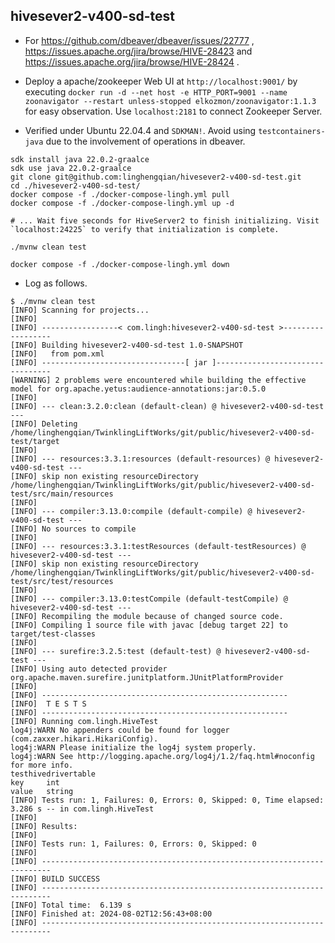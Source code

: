 ## hivesever2-v400-sd-test

- For https://github.com/dbeaver/dbeaver/issues/22777 ,
  https://issues.apache.org/jira/browse/HIVE-28423 and
  https://issues.apache.org/jira/browse/HIVE-28424 .

- Deploy a apache/zookeeper Web UI at `http://localhost:9001/` by executing
  `docker run -d --net host -e HTTP_PORT=9001 --name zoonavigator --restart unless-stopped elkozmon/zoonavigator:1.1.3`
  for easy observation. Use `localhost:2181` to connect Zookeeper Server.

- Verified under Ubuntu 22.04.4 and `SDKMAN!`.
  Avoid using `testcontainers-java` due to the involvement of operations in dbeaver.

```shell
sdk install java 22.0.2-graalce
sdk use java 22.0.2-graalce
git clone git@github.com:linghengqian/hivesever2-v400-sd-test.git
cd ./hivesever2-v400-sd-test/
docker compose -f ./docker-compose-lingh.yml pull
docker compose -f ./docker-compose-lingh.yml up -d

# ... Wait five seconds for HiveServer2 to finish initializing. Visit `localhost:24225` to verify that initialization is complete.

./mvnw clean test

docker compose -f ./docker-compose-lingh.yml down
```

- Log as follows.

```shell
$ ./mvnw clean test
[INFO] Scanning for projects...
[INFO] 
[INFO] -----------------< com.lingh:hivesever2-v400-sd-test >------------------
[INFO] Building hivesever2-v400-sd-test 1.0-SNAPSHOT
[INFO]   from pom.xml
[INFO] --------------------------------[ jar ]---------------------------------
[WARNING] 2 problems were encountered while building the effective model for org.apache.yetus:audience-annotations:jar:0.5.0
[INFO] 
[INFO] --- clean:3.2.0:clean (default-clean) @ hivesever2-v400-sd-test ---
[INFO] Deleting /home/linghengqian/TwinklingLiftWorks/git/public/hivesever2-v400-sd-test/target
[INFO] 
[INFO] --- resources:3.3.1:resources (default-resources) @ hivesever2-v400-sd-test ---
[INFO] skip non existing resourceDirectory /home/linghengqian/TwinklingLiftWorks/git/public/hivesever2-v400-sd-test/src/main/resources
[INFO] 
[INFO] --- compiler:3.13.0:compile (default-compile) @ hivesever2-v400-sd-test ---
[INFO] No sources to compile
[INFO] 
[INFO] --- resources:3.3.1:testResources (default-testResources) @ hivesever2-v400-sd-test ---
[INFO] skip non existing resourceDirectory /home/linghengqian/TwinklingLiftWorks/git/public/hivesever2-v400-sd-test/src/test/resources
[INFO] 
[INFO] --- compiler:3.13.0:testCompile (default-testCompile) @ hivesever2-v400-sd-test ---
[INFO] Recompiling the module because of changed source code.
[INFO] Compiling 1 source file with javac [debug target 22] to target/test-classes
[INFO] 
[INFO] --- surefire:3.2.5:test (default-test) @ hivesever2-v400-sd-test ---
[INFO] Using auto detected provider org.apache.maven.surefire.junitplatform.JUnitPlatformProvider
[INFO] 
[INFO] -------------------------------------------------------
[INFO]  T E S T S
[INFO] -------------------------------------------------------
[INFO] Running com.lingh.HiveTest
log4j:WARN No appenders could be found for logger (com.zaxxer.hikari.HikariConfig).
log4j:WARN Please initialize the log4j system properly.
log4j:WARN See http://logging.apache.org/log4j/1.2/faq.html#noconfig for more info.
testhivedrivertable
key     int
value   string
[INFO] Tests run: 1, Failures: 0, Errors: 0, Skipped: 0, Time elapsed: 3.286 s -- in com.lingh.HiveTest
[INFO] 
[INFO] Results:
[INFO] 
[INFO] Tests run: 1, Failures: 0, Errors: 0, Skipped: 0
[INFO] 
[INFO] ------------------------------------------------------------------------
[INFO] BUILD SUCCESS
[INFO] ------------------------------------------------------------------------
[INFO] Total time:  6.139 s
[INFO] Finished at: 2024-08-02T12:56:43+08:00
[INFO] ------------------------------------------------------------------------

```
